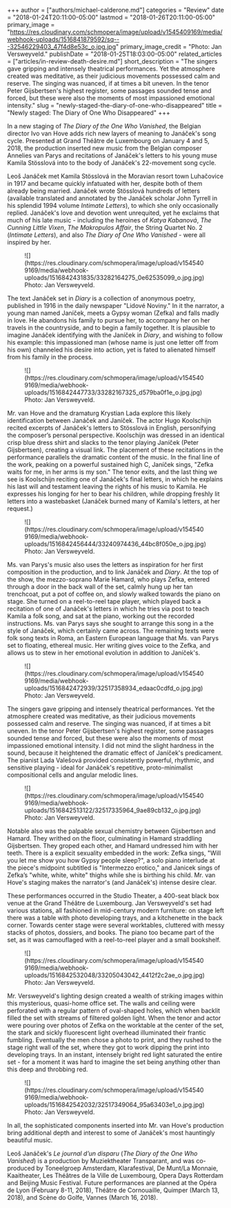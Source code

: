 +++
author = ["authors/michael-calderone.md"]
categories = "Review"
date = "2018-01-24T20:11:00-05:00"
lastmod = "2018-01-26T20:11:00-05:00"
primary_image = "https://res.cloudinary.com/schmopera/image/upload/v1545409169/media/webhook-uploads/1516841879592/sq---32546229403_47f4d8e53c_o.jpg.jpg"
primary_image_credit = "Photo: Jan Versweyveld."
publishDate = "2018-01-25T18:03:00-05:00"
related_articles = ["articles/in-review-death-desire.md"]
short_description = "The singers gave gripping and intensely theatrical performances. Yet the atmosphere created was meditative, as their judicious movements possessed calm and reserve. The singing was nuanced, if at times a bit uneven. In the tenor Peter Gijsbertsen&#039;s highest register, some passages sounded tense and forced, but these were also the moments of most impassioned emotional intensity."
slug = "newly-staged-the-diary-of-one-who-disappeared"
title = "Newly staged: The Diary of One Who Disappeared"
+++

In a new staging of *The Diary of the One Who Vanished*, the Belgian director Ivo van Hove adds rich new layers of meaning to Janáček's song cycle. Presented at Grand Théâtre de Luxembourg on January 4 and 5, 2018, the production inserted new music from the Belgian composer Annelies van Parys and recitations of Janáček's letters to his young muse Kamila Stösslová into to the body of Janáček's 22-movement song cycle. 

Leoš Janáček met Kamila Stösslová in the Moravian resort town Luhačovice in 1917 and became quickly infatuated with her, despite both of them already being married. Janáček wrote Stösslová hundreds of letters (available translated and annotated by the Janáček scholar John Tyrrell in his splendid 1994 volume *Intimate Letters*), to which she only occasionally replied. Janáček's love and devotion went unrequited, yet he exclaims that much of his late music - including the heroines of *Katya Kabanová*, *The Cunning Little Vixen*, *The Makropulos Affair*, the String Quartet No. 2 (*Intimate Letters*), and also *The Diary of One Who Vanished* - were all inspired by her.

<figure data-type="image">
![](https://res.cloudinary.com/schmopera/image/upload/v1545409169/media/webhook-uploads/1516842431835/33282164275_0e62535099_o.jpg.jpg)
<figcaption>Photo: Jan Versweyveld.</figcaption>
</figure>

The text Janáček set in *Diary* is a collection of anonymous poetry, published in 1916 in the daily newspaper "Lidové Noviny." In it the narrator, a young man named Janíček, meets a Gypsy woman (Zefka) and falls madly in love. He abandons his family to pursue her, to accompany her on her travels in the countryside, and to begin a family together. It is plausible to imagine Janáček identifying with the Janíček in *Diary*, and wishing to follow his example: this impassioned man (whose name is just one letter off from his own) channeled his desire into action, yet is fated to alienated himself from his family in the process.

<figure data-type="image">
![](https://res.cloudinary.com/schmopera/image/upload/v1545409169/media/webhook-uploads/1516842447733/33282167325_d579ba0f1e_o.jpg.jpg)
<figcaption>Photo: Jan Versweyveld.</figcaption>
</figure>

Mr. van Hove and the dramaturg Krystian Lada explore this likely identification between Janáček and Janíček. The actor Hugo Koolschijn recited excerpts of Janáček's letters to Stösslová in English, personifying the composer’s personal perspective. Koolschijn was dressed in an identical crisp blue dress shirt and slacks to the tenor playing Janíček (Peter Gijsbertsen), creating a visual link. The placement of these recitations in the performance parallels the dramatic content of the music. In the final line of the work, peaking on a powerful sustained high C, Janíček sings, "Zefka waits for me, in her arms is my son." The tenor exits, and the last thing we see is Koolschijn reciting one of Janáček's final letters, in which he explains his last will and testament leaving the rights of his music to Kamila. He expresses his longing for her to bear his children, while dropping freshly lit letters into a wastebasket (Janáček burned many of Kamila's letters, at her request.)

<figure data-type="image">
![](https://res.cloudinary.com/schmopera/image/upload/v1545409169/media/webhook-uploads/1516842456444/33240974436_44bc8f050e_o.jpg.jpg)
<figcaption>Photo: Jan Versweyveld.</figcaption>
</figure>

Ms. van Parys's music also uses the letters as inspiration for her first composition in the production, and to link Janáček and *Diary*. At the top of the show, the mezzo-soprano Marie Hamard, who plays Zefka, entered through a door in the back wall of the set, calmly hung up her tan trenchcoat, put a pot of coffee on, and slowly walked towards the piano on stage. She turned on a reel-to-reel tape player, which played back a recitation of one of Janáček's letters in which he tries via post to teach Kamila a folk song, and sat at the piano, working out the recorded instructions. Ms. van Parys says she sought to arrange this song in a the style of Janáček, which certainly came across. The remaining texts were folk song texts in Roma, an Eastern European language that Ms. van Parys set to floating, ethereal music. Her writing gives voice to the Zefka, and allows us to stew in her emotional evolution in addition to Janíček's. 

<figure data-type="image">
![](https://res.cloudinary.com/schmopera/image/upload/v1545409169/media/webhook-uploads/1516842472939/32517358934_edaac0cdfd_o.jpg.jpg)
<figcaption>Photo: Jan Versweyveld.</figcaption>
</figure>

The singers gave gripping and intensely theatrical performances. Yet the atmosphere created was meditative, as their judicious movements possessed calm and reserve. The singing was nuanced, if at times a bit uneven. In the tenor Peter Gijsbertsen's highest register, some passages sounded tense and forced, but these were also the moments of most impassioned emotional intensity. I did not mind the slight hardness in the sound, because it heightened the dramatic effect of Janíček's predicament. The pianist Lada Valešová provided consistently powerful, rhythmic, and sensitive playing - ideal for Janáček's repetitive, proto-minimalist compositional cells and angular melodic lines.

<figure data-type="image">
![](https://res.cloudinary.com/schmopera/image/upload/v1545409169/media/webhook-uploads/1516842513122/32517335964_9ae89cb132_o.jpg.jpg)
<figcaption>Photo: Jan Versweyveld.</figcaption>
</figure>

Notable also was the palpable sexual chemistry between Gijsbertsen and Hamard. They writhed on the floor, culminating in Hamard straddling Gijsbertsen. They groped each other, and Hamard undressed him with her teeth. There is a explicit sexuality embedded in the work: Zefka sings, "Will you let me show you how Gypsy people sleep?", a solo piano interlude at the piece's midpoint subtitled is "Intermezzo erotico," and Janicek sings of Zefka’s "white, white, white" thighs while she is birthing his child. Mr. van Hove's staging makes the narrator's (and Janáček's) intense desire clear. 

These performances occurred in the Studio Theater, a 400-seat black box venue at the Grand Théâtre de Luxembourg. Jan Versweyveld's set had various stations, all fashioned in mid-century modern furniture: on stage left there was a table with photo developing trays, and a kitchenette in the back corner. Towards center stage were several worktables, cluttered with messy stacks of photos, dossiers, and books. The piano too became part of the set, as it was camouflaged with a reel-to-reel player and a small bookshelf. 

<figure data-type="image">
![](https://res.cloudinary.com/schmopera/image/upload/v1545409169/media/webhook-uploads/1516842532048/33205043042_4412f2c2ae_o.jpg.jpg)
<figcaption>Photo: Jan Versweyveld.</figcaption>
</figure>

Mr. Versweyveld's lighting design created a wealth of striking images within this mysterious, quasi-home office set. The walls and ceiling were perforated with a regular pattern of oval-shaped holes, which when backlit filled the set with streams of filtered golden light. When the tenor and actor were pouring over photos of Zefka on the worktable at the center of the set, the stark and sickly fluorescent light overhead illuminated their frantic fumbling. Eventually the men chose a photo to print, and they rushed to the stage right wall of the set, where they got to work dipping the print into developing trays. In an instant, intensely bright red light saturated the entire set - for a moment it was hard to imagine the set being anything other than this deep and throbbing red. 

<figure data-type="image">
![](https://res.cloudinary.com/schmopera/image/upload/v1545409169/media/webhook-uploads/1516842542032/32517349064_95a63403e1_o.jpg.jpg)
<figcaption>Photo: Jan Versweyveld.</figcaption>
</figure>

In all, the sophisticated components inserted into Mr. van Hove's production bring additional depth and interest to some of Janáček's most hauntingly beautiful music. 

Leoš Janáček's *Le journal d’un disparu* (*The Diary of the One Who Vanished*) is a production by Muziektheater Transparant, and was co-produced by Toneelgroep Amsterdam, Klarafestival, De Munt/La Monnaie, Kaaitheater, Les Théâtres de la Ville de Luxembourg, Opera Days Rotterdam and Beijing Music Festival. Future performances are planned at the Opéra de Lyon (February 8-11, 2018), Théâtre de Cornouaille, Quimper (March 13, 2018), and Scène do Golfe, Vannes (March 16, 2018).
